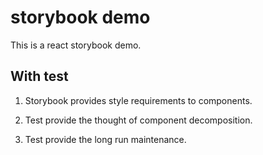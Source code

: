 # storybook demo

This is a react storybook demo.

## With test

1. Storybook provides style requirements to components.

2. Test provide the thought of component decomposition.

3. Test provide the long run maintenance.
